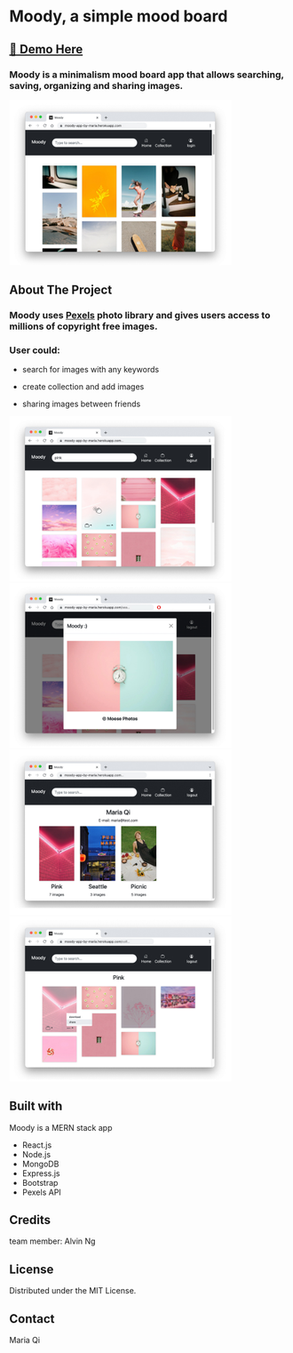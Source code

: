 # **Moody, a simple mood board**

## **[🔗 Demo Here](https://moody-app-by-maria.herokuapp.com/)**

### Moody is a minimalism mood board app that allows searching, saving, organizing and sharing images.

<img src="./src/1.jpg" alt="home page demo" style="width:400px;"/>

## **About The Project**

### Moody uses [Pexels](https://www.pexels.com/) photo library and gives users access to millions of copyright free images.

### User could:

- search for images with any keywords

- create collection and add images

- sharing images between friends

<img src="./src/3.jpg" alt="search page demo" style="width:400px;"/>
<img src="./src/4.jpg" alt="image page demo" style="width:400px;"/>
<img src="./src/2.jpg" alt="collection page demo" style="width:400px;"/>  
<img src="./src/5.jpg" alt="collection list demo" style="width:400px;"/>

## **Built with**

Moody is a MERN stack app

- React.js
- Node.js
- MongoDB
- Express.js
- Bootstrap
- Pexels API

## **Credits**

team member: Alvin Ng

## **License**

Distributed under the MIT License.

## **Contact**

Maria Qi
